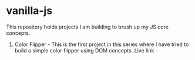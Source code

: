 # vanilla-js
This repository holds projects I am building to brush up my JS core concepts.
<br>
1. Color Flipper - This is the first project in this series where I have tried to build a simple color flipper using DOM concepts. Live link - 

